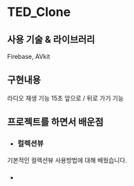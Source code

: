 # TED_Clone
      
         
## 사용 기술 & 라이브러리
Firebase, AVkit 

    

## 구현내용
라디오 재생 기능
15초 앞으로 / 뒤로 가기 기능
     

## 프로젝트를 하면서 배운점

* ### 컬렉션뷰  
기본적인 컬렉션뷰 사용방법에 대해 배웠습니다.
    
* ### 
